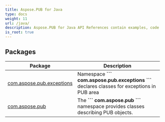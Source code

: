 ```yaml
---
title: Aspose.PUB for Java
type: docs
weight: 11
url: /java/
description: Aspose.PUB for Java API References contain examples, code snippets, and API documentation. It provides packages, classes, interfaces, and other API details.
is_root: true
---
```

## Packages
| Package | Description |
| --- | --- |
| [com.aspose.pub.exceptions](./com.aspose.pub.exceptions) | Namespace  **\`\`\` com.aspose.pub.exceptions \`\`\`** declares classes for exceptions in PUB area |
| [com.aspose.pub](./com.aspose.pub) | The  **\`\`\` com.aspose.pub \`\`\`** namespace provides classes describing PUB objects. |
